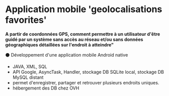 # Application mobile 'geolocalisations favorites' 

__A partir de coordonnées GPS, comment permettre à un utilisateur d'être guidé par un système sans accès au réseau et/ou sans données géographiques détaillées sur l'endroit à atteindre"__

⚫ Développement d'une application mobile Android native

- JAVA, XML, SQL
- API Google, AsyncTask, Handler, stockage DB SQLite local, stockage DB MySQL distant
- permet d'enregistrer, partager et retrouver plusieurs endroits uniques. 
- hébergement des DB chez OVH 

